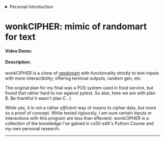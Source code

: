 <details>
  <summary>Personal Introduction</summary>
  
    hi, im wonkmanbad (wonkmangood on git). im a dude in North USA who flunked college twice and can barely concept basic
    maths. i originally went for a degree related to photography and was later diagnosed with a rare eye disorder that hindered
    my ability to really pursue that. i went again a few years later for a general degree in computer science but once again,
    flunked due to low motivation. while i did withdraw from college, i grew really passionate about programming and its related
    topics; specifically topics related to Security and Network Engineering. a good start in those fields was python and too which,
    i found cs50. its been an on and off journey with you guys. my git repo is private, but theres a significate 2 months gap from
    when i dropped interest in this class and finished it. and im glad to say, i more or less finished it.

    nonetheless, heres my final project! hope you enjoy and give me many A+'s.
</details>

# **wonkCIPHER**: mimic of randomart for text
#### **Video Demo**:  <URL HERE>
#### **Description**:
wonkCIPHER is a clone of [randomart](https://github.com/ansemjo/randomart) with functionality 
strictly to text-inputs with more interactibility; offering terminal outputs, random gen, etc.

The original plan for my final was a POS system used in food service, but found that rather hard to run against pytest. So alas, here we are with plan B. Be thankful it wasn't plan C.   :)

While yes, it is not a rather *efficient* way of means to cipher data, but more so a proof of concept. While tested rigioursly, I am sure certain inputs or interactions with this program are less than effecient. wonkCIPHER is a collection of the knowledge I've gained in cs50 edX's Python Course and my own personal research.


***


